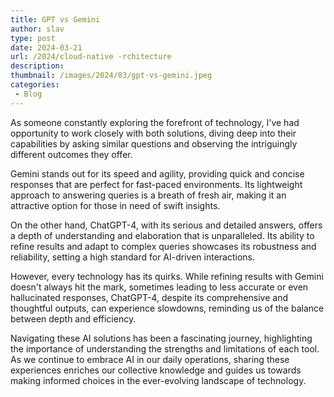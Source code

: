 ```yaml
---
title: GPT vs Gemini
author: slav
type: post
date: 2024-03-21
url: /2024/cloud-native -rchitecture
description:
thumbnail: /images/2024/03/gpt-vs-gemini.jpeg
categories:
 - Blog
---
```


As someone constantly exploring the forefront of technology, I've had opportunity to work closely with both solutions, diving deep into their capabilities by asking similar questions and observing the intriguingly different outcomes they offer.

<!--more-->

Gemini stands out for its speed and agility, providing quick and concise responses that are perfect for fast-paced environments. Its lightweight approach to answering queries is a breath of fresh air, making it an attractive option for those in need of swift insights.

On the other hand, ChatGPT-4, with its serious and detailed answers, offers a depth of understanding and elaboration that is unparalleled. Its ability to refine results and adapt to complex queries showcases its robustness and reliability, setting a high standard for AI-driven interactions.

However, every technology has its quirks. While refining results with Gemini doesn't always hit the mark, sometimes leading to less accurate or even hallucinated responses, ChatGPT-4, despite its comprehensive and thoughtful outputs, can experience slowdowns, reminding us of the balance between depth and efficiency.

Navigating these AI solutions has been a fascinating journey, highlighting the importance of understanding the strengths and limitations of each tool. As we continue to embrace AI in our daily operations, sharing these experiences enriches our collective knowledge and guides us towards making informed choices in the ever-evolving landscape of technology.